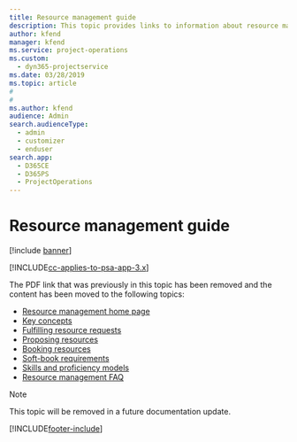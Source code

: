 ```yaml
---
title: Resource management guide
description: This topic provides links to information about resource management in Project Service Automation
author: kfend
manager: kfend
ms.service: project-operations
ms.custom: 
  - dyn365-projectservice
ms.date: 03/28/2019
ms.topic: article
#
#
ms.author: kfend
audience: Admin
search.audienceType: 
  - admin
  - customizer
  - enduser
search.app: 
  - D365CE
  - D365PS
  - ProjectOperations
---
```

# Resource management guide

[!include [banner](../../includes/psa-now-project-operations.md)]

[!INCLUDE[cc-applies-to-psa-app-3.x](../../includes/cc-applies-to-psa-app-3x.md)]

The PDF link that was previously in this topic has been removed and the content has been moved to the following topics:

- [Resource management home page](../resource-management-home-page.md)
- [Key concepts](../reports-key-concepts.md)
- [Fulfilling resource requests](../resource-management-fulfill-requests.md)
- [Proposing resources](../resource-management-propose-resources.md)
- [Booking resources](../resource-management-book-resources-scheduleboard.md)
- [Soft-book requirements](../resource-management-softbook-requirements.md)
- [Skills and proficiency models](../resource-management-skills-proficiency.md)
- [Resource management FAQ](../resource-management-faq.md)

> [!NOTE]
> This topic will be removed in a future documentation update. 


[!INCLUDE[footer-include](../../includes/footer-banner.md)]